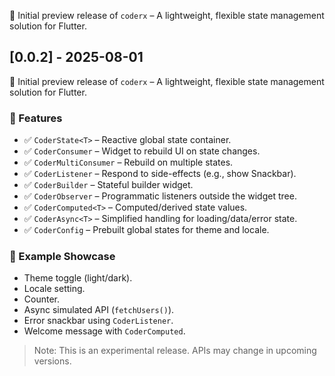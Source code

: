 🎉 Initial preview release of `coderx` – A lightweight, flexible state management solution for Flutter.

## [0.0.2] - 2025-08-01

🎉 Initial preview release of `coderx` – A lightweight, flexible state management solution for Flutter.

### 🚀 Features

- ✅ `CoderState<T>` – Reactive global state container.
- ✅ `CoderConsumer` – Widget to rebuild UI on state changes.
- ✅ `CoderMultiConsumer` – Rebuild on multiple states.
- ✅ `CoderListener` – Respond to side-effects (e.g., show Snackbar).
- ✅ `CoderBuilder` – Stateful builder widget.
- ✅ `CoderObserver` – Programmatic listeners outside the widget tree.
- ✅ `CoderComputed<T>` – Computed/derived state values.
- ✅ `CoderAsync<T>` – Simplified handling for loading/data/error state.
- ✅ `CoderConfig` – Prebuilt global states for theme and locale.

### 🧪 Example Showcase

- Theme toggle (light/dark).
- Locale setting.
- Counter.
- Async simulated API (`fetchUsers()`).
- Error snackbar using `CoderListener`.
- Welcome message with `CoderComputed`.

> Note: This is an experimental release. APIs may change in upcoming versions.
